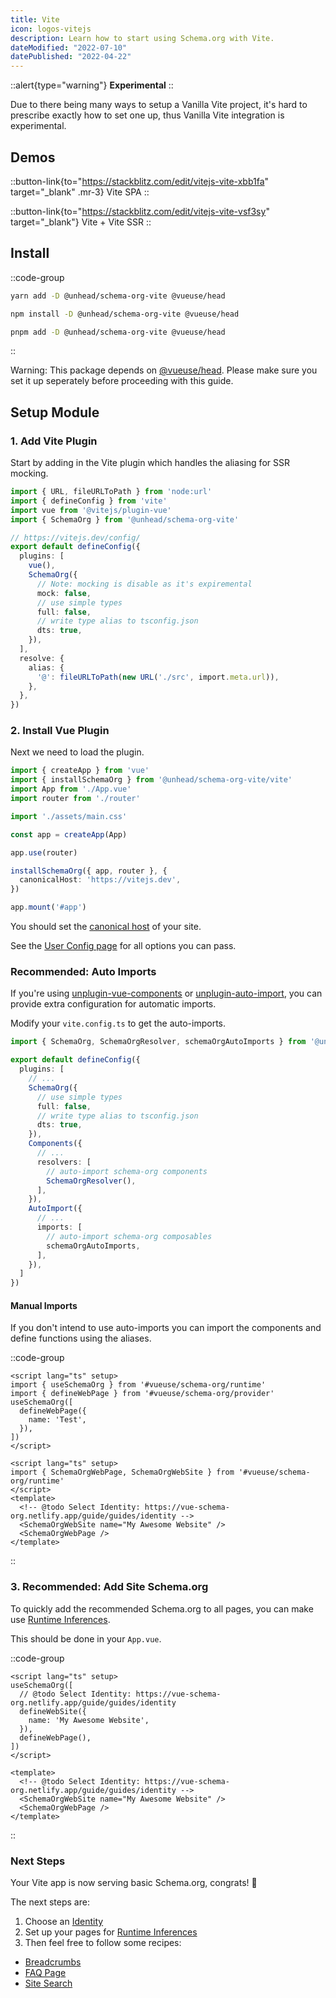 ```yaml
---
title: Vite
icon: logos-vitejs
description: Learn how to start using Schema.org with Vite.
dateModified: "2022-07-10"
datePublished: "2022-04-22"
---
```


::alert{type="warning"}
<strong>Experimental</strong>
::

Due to there being many ways to setup a Vanilla Vite project, it's hard to prescribe exactly
how to set one up, thus Vanilla Vite integration is experimental.

## Demos 

::button-link{to="https://stackblitz.com/edit/vitejs-vite-xbb1fa" target="_blank" .mr-3}
Vite SPA
::

::button-link{to="https://stackblitz.com/edit/vitejs-vite-vsf3sy" target="_blank"}
Vite + Vite SSR
::

## Install

::code-group

```bash [yarn]
yarn add -D @unhead/schema-org-vite @vueuse/head
```

```bash [npm]
npm install -D @unhead/schema-org-vite @vueuse/head
```

```bash [pnpm]
pnpm add -D @unhead/schema-org-vite @vueuse/head
```

::

Warning: This package depends on [@vueuse/head](https://github.com/vueuse/head/). Please make sure you set it up seperately before
proceeding with this guide.

## Setup Module

### 1. Add Vite Plugin

Start by adding in the Vite plugin which handles the aliasing for SSR mocking.

```ts {4,10-17} [vite.config.ts]
import { URL, fileURLToPath } from 'node:url'
import { defineConfig } from 'vite'
import vue from '@vitejs/plugin-vue'
import { SchemaOrg } from '@unhead/schema-org-vite'

// https://vitejs.dev/config/
export default defineConfig({
  plugins: [
    vue(),
    SchemaOrg({
      // Note: mocking is disable as it's expiremental
      mock: false,
      // use simple types
      full: false,
      // write type alias to tsconfig.json
      dts: true,
    }),
  ],
  resolve: {
    alias: {
      '@': fileURLToPath(new URL('./src', import.meta.url)),
    },
  },
})

```

### 2. Install Vue Plugin

Next we need to load the plugin. 

```ts {2,12-14} [src/main.ts]
import { createApp } from 'vue'
import { installSchemaOrg } from '@unhead/schema-org-vite/vite'
import App from './App.vue'
import router from './router'

import './assets/main.css'

const app = createApp(App)

app.use(router)

installSchemaOrg({ app, router }, {
  canonicalHost: 'https://vitejs.dev',
})

app.mount('#app')
```

You should set the [canonical host](https://developers.google.com/search/docs/advanced/crawling/consolidate-duplicate-urls) of your site.

See the [User Config page](/guide/guides/user-config) for all options you can pass.

### Recommended: Auto Imports

If you're using [unplugin-vue-components](https://github.com/antfu/unplugin-vue-components) or [unplugin-auto-import](https://github.com/antfu/unplugin-auto-import), you can provide extra configuration for automatic imports.

Modify your `vite.config.ts` to get the auto-imports.

```ts vite.config.ts
import { SchemaOrg, SchemaOrgResolver, schemaOrgAutoImports } from '@unhead/schema-org/vite'

export default defineConfig({
  plugins: [
    // ...
    SchemaOrg({
      // use simple types
      full: false,
      // write type alias to tsconfig.json
      dts: true,
    }),
    Components({
      // ...
      resolvers: [
        // auto-import schema-org components  
        SchemaOrgResolver(),
      ],
    }),
    AutoImport({
      // ...
      imports: [
        // auto-import schema-org composables  
        schemaOrgAutoImports,
      ],
    }),
  ]
})
```

#### Manual Imports

If you don't intend to use auto-imports you can import the components and define functions using the aliases.

::code-group

```vue [Composition API]
<script lang="ts" setup>
import { useSchemaOrg } from '#vueuse/schema-org/runtime'
import { defineWebPage } from '#vueuse/schema-org/provider'
useSchemaOrg([
  defineWebPage({
    name: 'Test',
  }),
])
</script>
```

```vue [Component API]
<script lang="ts" setup>
import { SchemaOrgWebPage, SchemaOrgWebSite } from '#vueuse/schema-org/runtime'
</script>
<template>
  <!-- @todo Select Identity: https://vue-schema-org.netlify.app/guide/guides/identity -->
  <SchemaOrgWebSite name="My Awesome Website" />
  <SchemaOrgWebPage />
</template>
```

::

### 3. Recommended: Add Site Schema.org

To quickly add the recommended Schema.org to all pages, you can make use [Runtime Inferences](/guide/getting-started/how-it-works#runtime-inferences).

This should be done in your `App.vue`.

::code-group

```vue [Composition API]
<script lang="ts" setup>
useSchemaOrg([
  // @todo Select Identity: https://vue-schema-org.netlify.app/guide/guides/identity
  defineWebSite({
    name: 'My Awesome Website',
  }),
  defineWebPage(),
])
</script>
```

```vue [Component API]
<template>
  <!-- @todo Select Identity: https://vue-schema-org.netlify.app/guide/guides/identity -->
  <SchemaOrgWebSite name="My Awesome Website" />
  <SchemaOrgWebPage />
</template>
```

::

### Next Steps

Your Vite app is now serving basic Schema.org, congrats! 🎉

The next steps are:
1. Choose an [Identity](/guide/guides/identity)
2. Set up your pages for [Runtime Inferences](/guide/getting-started/how-it-works#runtime-inferences)
3. Then feel free to follow some recipes:

- [Breadcrumbs](/guide/recipes/breadcrumbs)
- [FAQ Page](/guide/recipes/faq)
- [Site Search](/guide/recipes/site-search)
